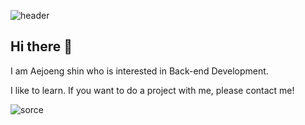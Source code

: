 ![header](https://capsule-render.vercel.app/api?type=shark&color=000000&height=200&section=header&text=New%20Aejeong();&fontSize=70&fontColor=ffffff&fontAlignY=30)

## Hi there 👋 


I am Aejoeng shin who is interested in Back-end Development.

I like to learn. If you want to do a project with me, please contact me!


![sorce](https://img.shields.io/badge/aejeong0%20-E4405F?style=flat-square&logo=instagram&logoColor=white&link=https://www.instagram.com/aejeong0/)
